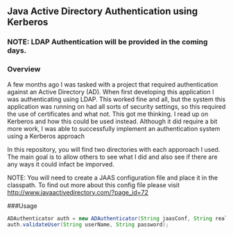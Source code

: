 ## Java Active Directory Authentication using Kerberos

### NOTE: LDAP Authentication will be provided in the coming days.

### Overview
A few months ago I was tasked with a project that required authentication 
against an Active Directory (AD). When first developing this application
I was authenticating using LDAP. This worked fine and all, but the system
this application was running on had all sorts of security settings, so this
required the use of certificates and what not. This got me thinking. I read up
on Kerberos and how this could be used instead. Although it did require a bit
more work, I was able to successfully implement an authentication system using
a Kerberos approach

In this repository, you will find two directories with each apporoach I used.
The main goal is to allow others to see what I did and also see if there are 
any ways it could infact be imporved.

NOTE: You will need to create a JAAS configuration file and place it in the
classpath. To find out more about this config file please visit
http://www.javaactivedirectory.com/?page_id=72

###Usage
```java
ADAuthenticator auth = new ADAuthenticator(String jaasConf, String realm, String kdc);
auth.validateUser(String userName, String password);
```
